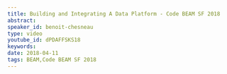 ```yaml
---
title: Building and Integrating A Data Platform - Code BEAM SF 2018
abstract: 
speaker_id: benoit-chesneau
type: video
youtube_id: dPDAFFSKS18
keywords: 
date: 2018-04-11
tags: BEAM,Code BEAM SF 2018
---
```


